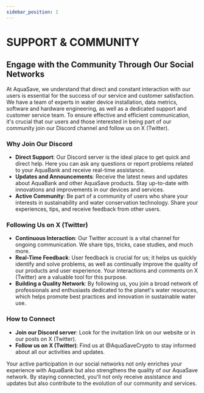 ```yaml
---
sidebar_position: 1
---
```


# SUPPORT & COMMUNITY

## Engage with the Community Through Our Social Networks

At AquaSave, we understand that direct and constant interaction with our users is essential for the success of our service and customer satisfaction. We have a team of experts in water device installation, data metrics, software and hardware engineering, as well as a dedicated support and customer service team. To ensure effective and efficient communication, it's crucial that our users and those interested in being part of our community join our Discord channel and follow us on X (Twitter).

### Why Join Our Discord

- **Direct Support**: Our Discord server is the ideal place to get quick and direct help. Here you can ask any questions or report problems related to your AquaBank and receive real-time assistance.
- **Updates and Announcements**: Receive the latest news and updates about AquaBank and other AquaSave products. Stay up-to-date with innovations and improvements in our devices and services.
- **Active Community**: Be part of a community of users who share your interests in sustainability and water conservation technology. Share your experiences, tips, and receive feedback from other users.

### Following Us on X (Twitter)

- **Continuous Interaction**: Our Twitter account is a vital channel for ongoing communication. We share tips, tricks, case studies, and much more.
- **Real-Time Feedback**: User feedback is crucial for us; it helps us quickly identify and solve problems, as well as continually improve the quality of our products and user experience. Your interactions and comments on X (Twitter) are a valuable tool for this purpose.
- **Building a Quality Network**: By following us, you join a broad network of professionals and enthusiasts dedicated to the planet's water resources, which helps promote best practices and innovation in sustainable water use.

### How to Connect

- **Join our Discord server**: Look for the invitation link on our website or in our posts on X (Twitter).
- **Follow us on X (Twitter)**: Find us at @AquaSaveCrypto to stay informed about all our activities and updates.

Your active participation in our social networks not only enriches your experience with AquaBank but also strengthens the quality of our AquaSave network. By staying connected, you'll not only receive assistance and updates but also contribute to the evolution of our community and services.